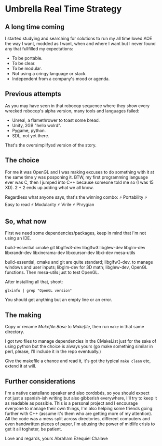 # Umbrella Real Time Strategy

## A long time coming

I started studying and searching for solutions to run my all time loved AOE the way I want, modded as I want, when and where I want but I never found any that fullfilled my expectations:

- To be portable.
- To be clear.
- To be modular.
- Not using a cringy language or stack.
- Independent from a company's mood or agenda.

## Previous attempts

As you may have seen in that robocop sequence where they show every wrecked robocop's alpha version, many tools and languages failed:

- Unreal, a flamethrower to toast some bread.
- Unity, 2GB "hello wolrd".
- Pygame, python.
- SDL, not yet there.

That's the oversimplifyed version of the story.

## The choice

For me it was OpenGL and I was making excuses to do something with it at the same time y was posponing it.
BTW, my first programming language ever was C, then I jumped into C++ because someone told me so (I was 15 XD).
2 + 2 ends up adding what we all know.

Regardless what anyone says, that's the winning combo:
⚡ Portability 
⚡ Easy to read
⚡ Modularity
⚡ Virile
⚡ Phrygian

## So, what now

First we need some dependencies/packages, keep in mind that I'm not using an IDE.

build-essential
cmake
git
libglfw3-dev
libglfw3
libglew-dev
libglm-dev
libxrandr-dev
libxinerama-dev
libxcursor-dev
libxi-dev
mesa-utils

build-essential, cmake and git are quite standard; libglfw3-dev, to manage windows and user inputs; libglm-dev for 3D math; libglew-dev, OpenGL functions.
Then mesa-utils just to test OpenGL.

After installing all that, shoot:
```
glxinfo | grep "OpenGL version"
```

You should get anything but an empty line or an error.

## The making

Copy or rename *Makefile.Base* to *Makefile*, then run `make` in that same directory.

I got two files to manage dependencies in the CMakeList just for the sake of using python but the choice is always yours (go make something similar in perl, please, I'll include it in the repo eventually.)

Give the makefile a chance and read it, it's got the typical `make clean` etc, extend it at will.

## Further considerations

I'm a native castellano speaker and also cordobés, so you should expect not just a spanish-ish writing but also gibberish everywhere, I'll try to keep it as readable as possible.
This is a personal project and I encourage everyone to manage their own things, I'm also helping some friends going further with C++ (assume it's them who are getting more of my attention).
All the code was a mess split across directories, different computers and even handwritten pieces of paper, I'm abusing the power of midlife crisis to get it all togheter, be patient.

Love and regards, yours
Abraham Ezequiel Chalave
